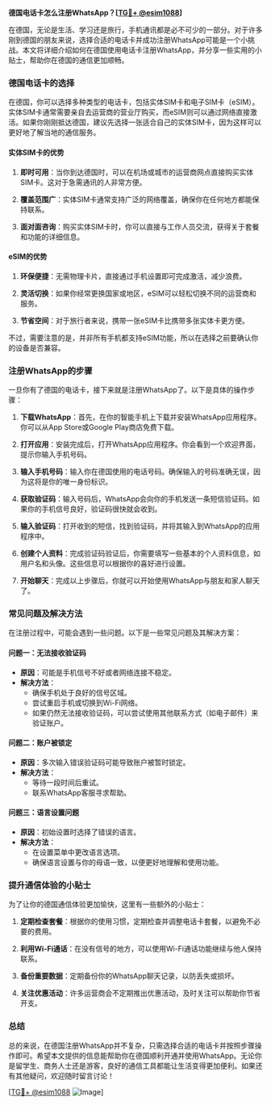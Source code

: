 **德国电话卡怎么注册WhatsApp？[[TG💪+ @esim1088](https://t.me/s/esim1088)]**

在德国，无论是生活、学习还是旅行，手机通讯都是必不可少的一部分。对于许多刚到德国的朋友来说，选择合适的电话卡并成功注册WhatsApp可能是一个小挑战。本文将详细介绍如何在德国使用电话卡注册WhatsApp，并分享一些实用的小贴士，帮助你在德国的通信更加顺畅。

### 德国电话卡的选择

在德国，你可以选择多种类型的电话卡，包括实体SIM卡和电子SIM卡（eSIM）。实体SIM卡通常需要亲自去运营商的营业厅购买，而eSIM则可以通过网络直接激活。如果你刚刚抵达德国，建议先选择一张适合自己的实体SIM卡，因为这样可以更好地了解当地的通信服务。

#### 实体SIM卡的优势

1. **即时可用**：当你到达德国时，可以在机场或城市的运营商网点直接购买实体SIM卡。这对于急需通讯的人非常方便。
   
2. **覆盖范围广**：实体SIM卡通常支持广泛的网络覆盖，确保你在任何地方都能保持联系。

3. **面对面咨询**：购买实体SIM卡时，你可以直接与工作人员交流，获得关于套餐和功能的详细信息。

#### eSIM的优势

1. **环保便捷**：无需物理卡片，直接通过手机设置即可完成激活，减少浪费。

2. **灵活切换**：如果你经常更换国家或地区，eSIM可以轻松切换不同的运营商和服务。

3. **节省空间**：对于旅行者来说，携带一张eSIM卡比携带多张实体卡更方便。

不过，需要注意的是，并非所有手机都支持eSIM功能，所以在选择之前要确认你的设备是否兼容。

### 注册WhatsApp的步骤

一旦你有了德国的电话卡，接下来就是注册WhatsApp了。以下是具体的操作步骤：

1. **下载WhatsApp**：首先，在你的智能手机上下载并安装WhatsApp应用程序。你可以从App Store或Google Play商店免费下载。

2. **打开应用**：安装完成后，打开WhatsApp应用程序。你会看到一个欢迎界面，提示你输入手机号码。

3. **输入手机号码**：输入你在德国使用的电话号码。确保输入的号码准确无误，因为这将是你的唯一身份标识。

4. **获取验证码**：输入号码后，WhatsApp会向你的手机发送一条短信验证码。如果你的手机信号良好，验证码很快就会收到。

5. **输入验证码**：打开收到的短信，找到验证码，并将其输入到WhatsApp的应用程序中。

6. **创建个人资料**：完成验证码验证后，你需要填写一些基本的个人资料信息，如用户名和头像。这些信息可以根据你的喜好进行设置。

7. **开始聊天**：完成以上步骤后，你就可以开始使用WhatsApp与朋友和家人聊天了。

### 常见问题及解决方法

在注册过程中，可能会遇到一些问题。以下是一些常见问题及其解决方案：

#### 问题一：无法接收验证码

- **原因**：可能是手机信号不好或者网络连接不稳定。
- **解决方法**：
  - 确保手机处于良好的信号区域。
  - 尝试重启手机或切换到Wi-Fi网络。
  - 如果仍然无法接收验证码，可以尝试使用其他联系方式（如电子邮件）来验证账户。

#### 问题二：账户被锁定

- **原因**：多次输入错误验证码可能导致账户被暂时锁定。
- **解决方法**：
  - 等待一段时间后重试。
  - 联系WhatsApp客服寻求帮助。

#### 问题三：语言设置问题

- **原因**：初始设置时选择了错误的语言。
- **解决方法**：
  - 在设置菜单中更改语言选项。
  - 确保语言设置与你的母语一致，以便更好地理解和使用功能。

### 提升通信体验的小贴士

为了让你的德国通信体验更加愉快，这里有一些额外的小贴士：

1. **定期检查套餐**：根据你的使用习惯，定期检查并调整电话卡套餐，以避免不必要的费用。

2. **利用Wi-Fi通话**：在没有信号的地方，可以使用Wi-Fi通话功能继续与他人保持联系。

3. **备份重要数据**：定期备份你的WhatsApp聊天记录，以防丢失或损坏。

4. **关注优惠活动**：许多运营商会不定期推出优惠活动，及时关注可以帮助你节省开支。

### 总结

总的来说，在德国注册WhatsApp并不复杂，只需选择合适的电话卡并按照步骤操作即可。希望本文提供的信息能帮助你在德国顺利开通并使用WhatsApp。无论你是留学生、商务人士还是游客，良好的通信工具都能让生活变得更加便利。如果还有其他疑问，欢迎随时留言讨论！

[[TG💪+ @esim1088](https://t.me/s/esim1088) ![Image](https://i.postimg.cc/4NQfJmqS/Snipaste-2025-05-13-00-14-12.png)]